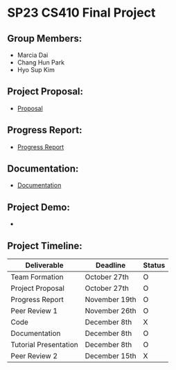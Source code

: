 # SP23 CS410 Final Project

## Group Members:

- Marcia Dai
- Chang Hun Park
- Hyo Sup Kim

## Project Proposal:

- [Proposal](https://github.com/Henesys/CS410FinalProject/blob/main/Proposal.pdf)

## Progress Report:

- [Progress Report](https://github.com/Henesys/CS410FinalProject/blob/main/ProgressReport.pdf)

## Documentation:
- [Documentation](https://github.com/Henesys/CS410FinalProject/blob/main/Documentation.pdf)

## Project Demo:

-

## Project Timeline:

| Deliverable           | Deadline      | Status |
| --------------------- | ------------- | ------ |
| Team Formation        | October 27th  | O      |
| Project Proposal      | October 27th  | O      |
| Progress Report       | November 19th | O      |
| Peer Review 1         | November 26th | O      |
| Code                  | December 8th  | X      |
| Documentation         | December 8th  | O      |
| Tutorial Presentation | December 8th  | O      |
| Peer Review 2         | December 15th | X      |
